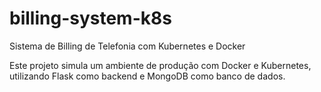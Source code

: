 # billing-system-k8s
Sistema de Billing de Telefonia com Kubernetes e Docker

Este projeto simula um ambiente de produção com Docker e Kubernetes, utilizando Flask como backend e MongoDB como banco de dados.
